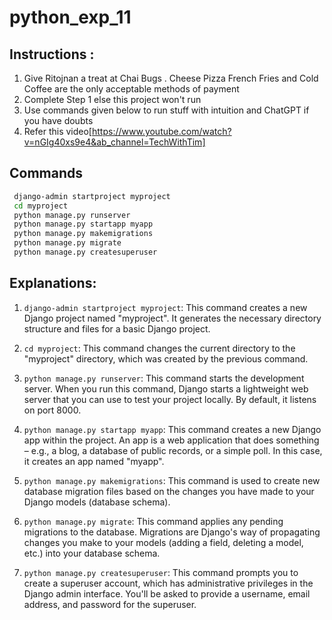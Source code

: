 # python_exp_11


## Instructions :

1. Give Ritojnan a treat at Chai Bugs . Cheese Pizza French Fries and Cold Coffee are the only acceptable methods of payment
2. Complete Step 1 else this project won't run
3. Use commands given below to run stuff with intuition and ChatGPT if you have doubts
4. Refer this video[https://www.youtube.com/watch?v=nGIg40xs9e4&ab_channel=TechWithTim]

## Commands

```bash
 django-admin startproject myproject
 cd myproject                       
 python manage.py runserver
 python manage.py startapp myapp    
 python manage.py makemigrations    
 python manage.py migrate   
 python manage.py createsuperuser 

```

## Explanations:

1. `django-admin startproject myproject`: This command creates a new Django project named "myproject". It generates the necessary directory structure and files for a basic Django project.

2. `cd myproject`: This command changes the current directory to the "myproject" directory, which was created by the previous command.

3. `python manage.py runserver`: This command starts the development server. When you run this command, Django starts a lightweight web server that you can use to test your project locally. By default, it listens on port 8000.

4. `python manage.py startapp myapp`: This command creates a new Django app within the project. An app is a web application that does something – e.g., a blog, a database of public records, or a simple poll. In this case, it creates an app named "myapp".

5. `python manage.py makemigrations`: This command is used to create new database migration files based on the changes you have made to your Django models (database schema).

6. `python manage.py migrate`: This command applies any pending migrations to the database. Migrations are Django's way of propagating changes you make to your models (adding a field, deleting a model, etc.) into your database schema.

7. `python manage.py createsuperuser`: This command prompts you to create a superuser account, which has administrative privileges in the Django admin interface. You'll be asked to provide a username, email address, and password for the superuser.
